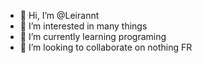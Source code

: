 - 👋 Hi, I’m @Leirannt
- 👀 I’m interested in many things
- 🌱 I’m currently learning programing
- 💞️ I’m looking to collaborate on nothing FR


<!---
Leirannt/Leirannt is a ✨ special ✨ repository because its `README.md` (this file) appears on your GitHub profile.
You can click the Preview link to take a look at your changes.
--->

